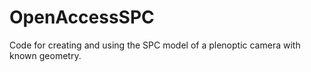 OpenAccessSPC
=============

Code for creating and using the SPC model of a plenoptic camera with known geometry.
